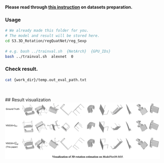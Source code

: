 **Please read through [this instruction](../dataset/ModelNet10-SO3/download_url.md) on datasets preparation.**

### Usage

```bash
# We already made this folder for you.
# The model and result will be stored here.
cd S3.3D_Rotation/regQuatNet/reg_Sexp

# e.g. bash ../trainval.sh  {NetArch}  {GPU_IDs}
bash ../trainval.sh  alexnet  0

```




### Check result.

```bash
cat {work_dir}/temp.out_eval_path.txt
```


<br>
<br>
## Result visualization
<img src="../readme/3D_rotation_eg.png" alt="use_case" width="1000"/>
<br>
<br>
